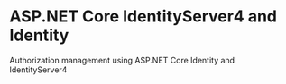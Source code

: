 # ASP.NET Core IdentityServer4 and Identity
Authorization management using ASP.NET Core Identity and IdentityServer4


